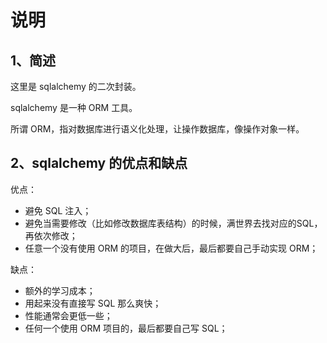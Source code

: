 # 说明

## 1、简述

这里是 sqlalchemy 的二次封装。

sqlalchemy 是一种 ORM 工具。

所谓 ORM，指对数据库进行语义化处理，让操作数据库，像操作对象一样。

## 2、sqlalchemy 的优点和缺点

优点：

* 避免 SQL 注入；
* 避免当需要修改（比如修改数据库表结构）的时候，满世界去找对应的SQL，再依次修改；
* 任意一个没有使用 ORM 的项目，在做大后，最后都要自己手动实现 ORM；

缺点：

* 额外的学习成本；
* 用起来没有直接写 SQL 那么爽快；
* 性能通常会更低一些；
* 任何一个使用 ORM 项目的，最后都要自己写 SQL；